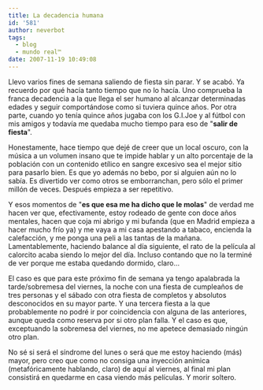```yaml
---
title: La decadencia humana
id: '581'
author: neverbot
tags:
  - blog
  - mundo real™
date: 2007-11-19 10:49:08
---
```


Llevo varios fines de semana saliendo de fiesta sin parar. Y se acabó. Ya recuerdo por qué hacía tanto tiempo que no lo hacía. Uno comprueba la franca decadencia a la que llega el ser humano al alcanzar determinadas edades y seguir comportándose como si tuviera quince años. Por otra parte, cuando yo tenía quince años jugaba con los G.I.Joe y al fútbol con mis amigos y todavía me quedaba mucho tiempo para eso de "**salir de fiesta**".

Honestamente, hace tiempo que dejé de creer que un local oscuro, con la música a un volumen insano que te impide hablar y un alto porcentaje de la población con un contenido etílico en sangre excesivo sea el mejor sitio para pasarlo bien. Es que yo además no bebo, por si alguien aún no lo sabía. Es divertido ver como otros se emborranchan, pero sólo el primer millón de veces. Después empieza a ser repetitivo.

Y esos momentos de "**es que esa me ha dicho que le molas**" de verdad me hacen ver que, efectivamente, estoy rodeado de gente con doce años mentales, hacen que coja mi abrigo y mi bufanda (que en Madrid empieza a hacer mucho frío ya) y me vaya a mi casa apestando a tabaco, encienda la calefacción, y me ponga una peli a las tantas de la mañana. Lamentablemente, haciendo balance al día siguiente, el rato de la película al calorcito acaba siendo lo mejor del día. Incluso contando que no la terminé de ver porque me estaba quedando dormido, claro...

El caso es que para este próximo fin de semana ya tengo apalabrada la tarde/sobremesa del viernes, la noche con una fiesta de cumpleaños de tres personas y el sábado con otra fiesta de completos y absolutos desconocidos en su mayor parte. Y una tercera fiesta a la que probablemente no podré ir por coincidencia con alguna de las anteriores, aunque queda como reserva por si otro plan falla. Y el caso es que, exceptuando la sobremesa del viernes, no me apetece demasiado ningún otro plan.

No sé si será el síndrome del lunes o será que me estoy haciendo (más) mayor, pero creo que como no consiga una inyección anímica (metafóricamente hablando, claro) de aquí al viernes, al final mi plan consistirá en quedarme en casa viendo más películas. Y morir soltero.
